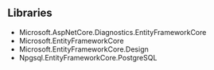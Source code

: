 ## Libraries 

- Microsoft.AspNetCore.Diagnostics.EntityFrameworkCore
- Microsoft.EntityFrameworkCore
- Microsoft.EntityFrameworkCore.Design
- Npgsql.EntityFrameworkCore.PostgreSQL

